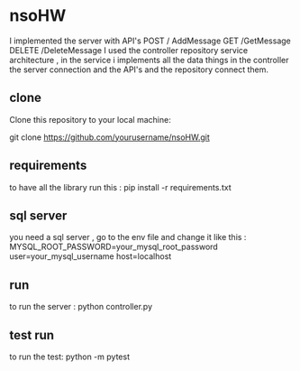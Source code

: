 # nsoHW
I implemented the server with API's
 POST / AddMessage
 GET /GetMessage
 DELETE /DeleteMessage
I used  the controller repository service architecture , in the service i implements all the data things 
in the controller the server connection and the API's and the repository connect them.

## clone
Clone this repository to your local machine:

git clone https://github.com/yourusername/nsoHW.git

## requirements
to have all the library run this :
  pip install -r requirements.txt

## sql server 
you need a sql server , go to the env file and change it like this :
MYSQL_ROOT_PASSWORD=your_mysql_root_password
user=your_mysql_username
host=localhost


## run
to run the server : python controller.py
 
## test run
to run the test: python -m pytest

